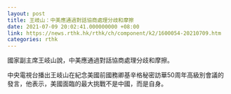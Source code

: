 ```yaml
---
layout: post
title: 王岐山：中美應通過對話協商處理分歧和摩擦
date: 2021-07-09 20:02:41.000000000 +08:00
link: https://news.rthk.hk/rthk/ch/component/k2/1600054-20210709.htm
categories: rthk
---
```


國家副主席王岐山說，中美應通過對話協商處理分歧和摩擦。

中央電視台播出王岐山在紀念美國前國務卿基辛格秘密訪華50周年高級別會議的發言，他表示，美國面臨的最大挑戰不是中國，而是自身。
